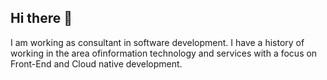 
<h2>Hi there 👋 </h2>


<!-- <img align="right" alt="franck's github stats" width="50%" src="https://github-readme-stats.vercel.app/api?username=franckaragao&show_icons=true&hide=contribs,issues&theme=cobalt"> -->


<span style='text-align: justify;'> I am working as consultant in software development. I have a history of working in the area of ​​information technology and services with a focus on Front-End and Cloud native development.</span>
